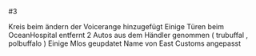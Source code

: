#3

Kreis beim ändern der Voicerange hinzugefügt
Einige Türen beim OceanHospital entfernt
2 Autos aus dem Händler genommen ( trubuffal , polbuffalo )
Einige Mlos geupdatet
Name von East Customs angepasst

